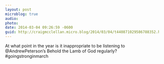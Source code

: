 ```yaml
---
layout: post
microblog: true
audio: 
photo: 
date: 2014-03-04 09:26:59 -0600
guid: http://craigmcclellan.micro.blog/2014/03/04/t440871029586788352.html
---
```

At what point in the year is it inappropriate to be listening to @AndrewPeterson’s Behold the Lamb of God regularly? #goingstronginmarch
